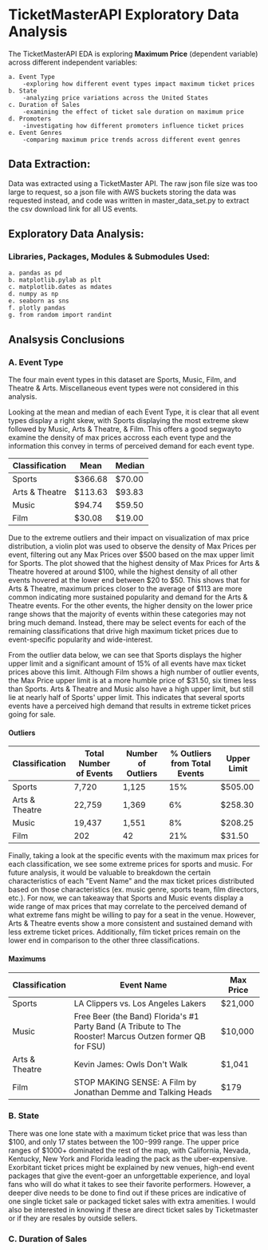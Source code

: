 # TicketMasterAPI Exploratory Data Analysis

The TicketMasterAPI EDA is exploring **Maximum Price** (dependent variable) across different independent variables:

    a. Event Type
        -exploring how different event types impact maximum ticket prices
    b. State
        -analyzing price variations across the United States
    c. Duration of Sales
        -examining the effect of ticket sale duration on maximum price
    d. Promoters
        -investigating how different promoters influence ticket prices
    e. Event Genres
        -comparing maximum price trends across different event genres

## Data Extraction:
Data was extracted using a TicketMaster API. The raw json file size was too large to request, so a json file with AWS buckets storing the data was requested instead, and code was written in master_data_set.py to extract the csv download link for all US events. 

## Exploratory Data Analysis:

### Libraries, Packages, Modules & Submodules Used:

    a. pandas as pd
    b. matplotlib.pylab as plt
    c. matplotlib.dates as mdates
    d. numpy as np
    e. seaborn as sns
    f. plotly pandas
    g. from random import randint

## Analsysis Conclusions

### A. Event Type
The four main event types in this dataset are Sports, Music, Film, and Theatre & Arts. Miscellaneous event types were not considered in this analysis. 

Looking at the mean and median of each Event Type, it is clear that all event types display a right skew, with Sports displaying the most extreme skew followed by Music, Arts & Theatre, & Film. This offers a good segwayto examine the density of max prices accross each event type and the information this convey in terms of perceived demand for each event type. 

| Classification |   Mean  | Median |
| -------------- | ------- | ------ |
| Sports         | $366.68 | $70.00 |
| Arts & Theatre | $113.63 | $93.83 |
| Music          | $94.74  | $59.50 |
| Film           | $30.08  | $19.00 |

Due to the extreme outliers and their impact on visualization of max price distribution, a violin plot was used to observe the density of Max Prices per event, filtering out any Max Prices over $500 based on the max upper limit for Sports. The plot showed that the highest density of Max Prices for Arts & Theatre hovered at around $100, while the highest density of all other events hovered at the lower end between $20 to $50. This shows that for Arts & Theatre, maximum prices closer to the average of $113 are more common indicating more sustained popularity and demand for the Arts & Theatre events. For the other events, the higher density on the lower price range shows that the majority of events within these categories may not bring much demand. Instead, there may be select events for each of the remaining classifications that drive high maximum ticket prices due to event-specific popularity and wide-interest.  

From the outlier data below, we can see that Sports displays the higher upper limit and a significant amount of 15% of all events have max ticket prices above this limit. Although Film shows a high number of outlier events, the Max Price upper limit is at a more humble price of $31.50, six times less than Sports. Arts & Theatre and Music also have a high upper limit, but still lie at nearly half of Sports' upper limit. This indicates that several sports events have a perceived high demand that results in extreme ticket prices going for sale. 

#### Outliers
| Classification |	Total Number of Events | Number of Outliers	| % Outliers from Total Events	| Upper Limit |
| -------------- | ------- | ------ | ------ | ------ |
| Sports |	7,720 |	1,125 |	15%	| $505.00 |
| Arts & Theatre |	22,759	| 1,369 |	6%	| $258.30 |
| Music	| 19,437 |	1,551 |	8%	| $208.25 |
| Film | 202 |	42 | 21%	| $31.50 |

Finally, taking a look at the specific events with the maximum max prices for each classification, we see some extreme prices for sports and music. For future analysis, it would be valuable to breakdown the certain characteristics of each "Event Name" and the max ticket prices distributed based on those characteristics (ex. music genre, sports team, film directors, etc.). For now, we can takeaway that Sports and Music events display a wide range of max prices that may correlate to the perceived demand of what extreme fans might be willing to pay for a seat in the venue. However, Arts & Theatre events show a more consistent and sustained demand with less extreme ticket prices. Additionally, film ticket prices remain on the lower end in comparison to the other three classifications. 

#### Maximums
| Classification |   Event Name  | Max Price |
| -------------- | ------- | ------ |
| Sports         | LA Clippers vs. Los Angeles Lakers | $21,000 |
| Music | Free Beer (the Band) Florida's #1 Party Band (A Tribute to The Rooster! Marcus Outzen former QB for FSU) | $10,000 |
| Arts & Theatre          | Kevin James: Owls Don't Walk  | $1,041 |
| Film           | STOP MAKING SENSE: A Film by Jonathan Demme and Talking Heads  | $179 |


### B. State
There was one lone state with a maximum ticket price that was less than $100, and only 17 states between the $100-$999 range. The upper price ranges of $1000+ dominated the rest of the map, with California, Nevada, Kentucky, New York and Florida leading the pack as the uber-expensive. Exorbitant ticket prices might be explained by new venues, high-end event packages that give the event-goer an unforgettable experience, and loyal fans who will do what it takes to see their favorite performers. However, a deeper dive needs to be done to find out if these prices are indicative of one single ticket sale or packaged ticket sales with extra amenities. I would also be interested in knowing if these are direct ticket sales by Ticketmaster or if they are resales by outside sellers.


### C. Duration of Sales